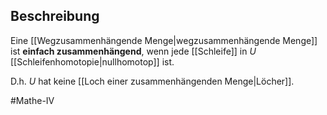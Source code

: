 ## Beschreibung
Eine [[Wegzusammenhängende Menge|wegzusammenhängende Menge]] ist **einfach zusammenhängend**, wenn jede [[Schleife]] in $U$ [[Schleifenhomotopie|nullhomotop]] ist.

D.h. $U$ hat keine [[Loch einer zusammenhängenden Menge|Löcher]].

#Mathe-IV 